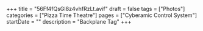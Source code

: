 +++
title = "56Ff4fQsGI8z4vhfRzLt.avif"
draft = false
tags = ["Photos"]
categories = ["Pizza Time Theatre"]
pages = ["Cyberamic Control System"]
startDate = ""
description = "Backplane Tag"
+++
